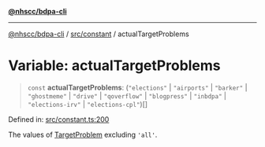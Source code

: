 [**@nhscc/bdpa-cli**](../../../README.md)

***

[@nhscc/bdpa-cli](../../../README.md) / [src/constant](../README.md) / actualTargetProblems

# Variable: actualTargetProblems

> `const` **actualTargetProblems**: (`"elections"` \| `"airports"` \| `"barker"` \| `"ghostmeme"` \| `"drive"` \| `"qoverflow"` \| `"blogpress"` \| `"inbdpa"` \| `"elections-irv"` \| `"elections-cpl"`)[]

Defined in: [src/constant.ts:200](https://github.com/nhscc/bdpa-cli/blob/aab43dbd010a981851c0502d764dfd948966b4ad/src/constant.ts#L200)

The values of [TargetProblem](TargetProblem.md) excluding `'all'`.

